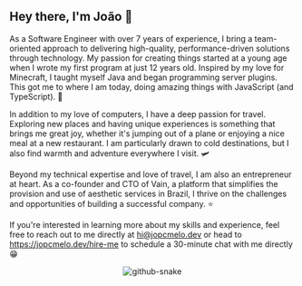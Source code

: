 ## Hey there, I'm João 👋

As a Software Engineer with over 7 years of experience, I bring a team-oriented approach to delivering high-quality, performance-driven solutions through technology. My passion for creating things started at a young age when I wrote my first program at just 12 years old. Inspired by my love for Minecraft, I taught myself Java and began programming server plugins. This got me to where I am today, doing amazing things with JavaScript (and TypeScript). 🤖

In addition to my love of computers, I have a deep passion for travel. Exploring new places and having unique experiences is something that brings me great joy, whether it's jumping out of a plane or enjoying a nice meal at a new restaurant. I am particularly drawn to cold destinations, but I also find warmth and adventure everywhere I visit. 🛩️

Beyond my technical expertise and love of travel, I am also an entrepreneur at heart. As a co-founder and CTO of Vain, a platform that simplifies the provision and use of aesthetic services in Brazil, I thrive on the challenges and opportunities of building a successful company. ⭐

If you're interested in learning more about my skills and experience, feel free to reach out to me directly at hi@jopcmelo.dev or head to https://jopcmelo.dev/hire-me to schedule a 30-minute chat with me directly 😁
 
<div align="center">
 
 <picture>
  <source media="(prefers-color-scheme: dark)" srcset="https://raw.githubusercontent.com/joaopcm/joaopcm/output/github-contribution-grid-snake-dark.svg" />
  <source media="(prefers-color-scheme: light)" srcset="https://raw.githubusercontent.com/joaopcm/joaopcm/output/github-contribution-grid-snake.svg" />
  <img alt="github-snake" src="github-snake.svg" />
</picture>
 
</div>
